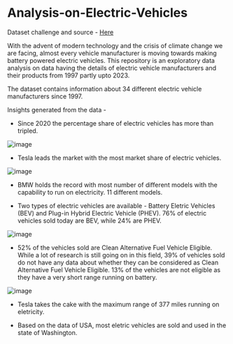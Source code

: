 # Analysis-on-Electric-Vehicles

Dataset challenge and source - [Here](https://docs.google.com/document/d/1oVk3v2x0CcupPhMqvtymotUK2lF6bp8Po9wIVYJPDGg/edit)

With the advent of modern technology and the crisis of climate change we are facing, almost every vehicle manufacturer is moving towards making battery powered electric vehicles. This repository is an exploratory data analysis on data having the details of electric vehicle manufacturers and their products from 1997 partly upto 2023.

The dataset contains information about 34 different electric vehicle manufacturers since 1997. 

Insights generated from the data - 

- Since 2020 the percentage share of electric vehicles has more than tripled.

![image](https://github.com/Yash-Raghav/Analysis-on-Electric-Vehicles/assets/82383225/4de4e104-d16e-4326-a3f0-8f4ced9301fc=400x400)

  
- Tesla leads the market with the most market share of electric vehicles.

![image](https://github.com/Yash-Raghav/Analysis-on-Electric-Vehicles/assets/82383225/7f9dee1b-b011-4ed9-8f77-3ed69f5f4d29)


- BMW holds the record with most number of different models with the capability to run on electricity. 11 different models.
  
- Two types of electric vehicles are available - Battery Eletric Vehicles (BEV) and Plug-in Hybrid Electric Vehicle (PHEV). 76% of electric vehicles sold today are BEV, while 24% are PHEV.

![image](https://github.com/Yash-Raghav/Analysis-on-Electric-Vehicles/assets/82383225/cd267b7d-e6c2-48cc-8419-32091dfc4a2e)


- 52% of the vehicles sold are Clean Alternative Fuel Vehicle Eligible. While a lot of research is still going on in this field, 39% of vehicles sold do not have any data about whether they can be considered as  Clean Alternative Fuel Vehicle Eligible. 13% of the vehicles are not eligible as they have a very short range running on battery.

![image](https://github.com/Yash-Raghav/Analysis-on-Electric-Vehicles/assets/82383225/34cb6dc3-3f55-4a92-9875-920169c53c5a)


- Tesla takes the cake with the maximum range of 377 miles running on eletricity.
  
- Based on the data of USA, most eletric vehicles are sold and used in the state of Washington.
